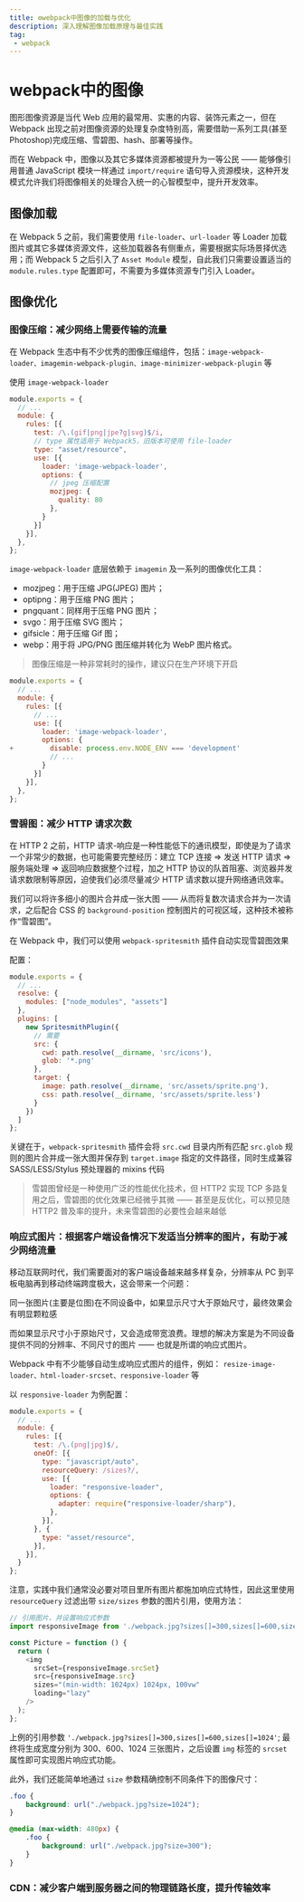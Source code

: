 ```yaml
---
title: ⚙️webpack中图像的加载与优化
description: 深入理解图像加载原理与最佳实践
tag:
 - webpack
---
```


# webpack中的图像

图形图像资源是当代 Web 应用的最常用、实惠的内容、装饰元素之一，但在 Webpack 出现之前对图像资源的处理复杂度特别高，需要借助一系列工具(甚至 Photoshop)完成压缩、雪碧图、hash、部署等操作。

而在 Webpack 中，图像以及其它多媒体资源都被提升为一等公民 —— 能够像引用普通 JavaScript 模块一样通过 `import/require` 语句导入资源模块，这种开发模式允许我们将图像相关的处理合入统一的心智模型中，提升开发效率。

## 图像加载

在 Webpack 5 之前，我们需要使用 `file-loader`、`url-loader` 等 Loader 加载图片或其它多媒体资源文件，这些加载器各有侧重点，需要根据实际场景择优选用；而 Webpack 5 之后引入了 `Asset Module` 模型，自此我们只需要设置适当的 `module.rules.type` 配置即可，不需要为多媒体资源专门引入 Loader。

## 图像优化

### 图像压缩：减少网络上需要传输的流量

在 Webpack 生态中有不少优秀的图像压缩组件，包括：`image-webpack-loader、imagemin-webpack-plugin、image-minimizer-webpack-plugin` 等

使用 `image-webpack-loader`

```js
module.exports = {
  // ...
  module: {
    rules: [{
      test: /\.(gif|png|jpe?g|svg)$/i,
      // type 属性适用于 Webpack5，旧版本可使用 file-loader
      type: "asset/resource",
      use: [{
        loader: 'image-webpack-loader',
        options: {
          // jpeg 压缩配置
          mozjpeg: {
            quality: 80
          },
        }
      }]
    }],
  },
};
```

`image-webpack-loader` 底层依赖于 `imagemin` 及一系列的图像优化工具：

+ mozjpeg：用于压缩 JPG(JPEG) 图片；
+ optipng：用于压缩 PNG 图片；
+ pngquant：同样用于压缩 PNG 图片；
+ svgo：用于压缩 SVG 图片；
+ gifsicle：用于压缩 Gif 图；
+ webp：用于将 JPG/PNG 图压缩并转化为 WebP 图片格式。

> 图像压缩是一种非常耗时的操作，建议只在生产环境下开启
```js
module.exports = {
  // ...
  module: {
    rules: [{
      // ...
      use: [{
        loader: 'image-webpack-loader',
        options: {
+         disable: process.env.NODE_ENV === 'development'
          // ...
        }
      }]
    }],
  },
};
```

### 雪碧图：减少 HTTP 请求次数

在 HTTP 2 之前，HTTP 请求-响应是一种性能低下的通讯模型，即使是为了请求一个非常少的数据，也可能需要完整经历：建立 TCP 连接 => 发送 HTTP 请求 => 服务端处理 => 返回响应数据整个过程，加之 HTTP 协议的队首阻塞、浏览器并发请求数限制等原因，迫使我们必须尽量减少 HTTP 请求数以提升网络通讯效率。

我们可以将许多细小的图片合并成一张大图 —— 从而将复数次请求合并为一次请求，之后配合 CSS 的 `background-position` 控制图片的可视区域，这种技术被称作“雪碧图”。

在 Webpack 中，我们可以使用 `webpack-spritesmith` 插件自动实现雪碧图效果

配置：
```js
module.exports = {
  // ...
  resolve: {
    modules: ["node_modules", "assets"]
  },
  plugins: [
    new SpritesmithPlugin({
      // 需要
      src: {
        cwd: path.resolve(__dirname, 'src/icons'),
        glob: '*.png'
      },
      target: {
        image: path.resolve(__dirname, 'src/assets/sprite.png'),
        css: path.resolve(__dirname, 'src/assets/sprite.less')
      }
    })
  ]
};
```
关键在于，`webpack-spritesmith` 插件会将 `src.cwd` 目录内所有匹配 `src.glob` 规则的图片合并成一张大图并保存到 `target.image` 指定的文件路径，同时生成兼容 SASS/LESS/Stylus 预处理器的 mixins 代码

> 雪碧图曾经是一种使用广泛的性能优化技术，但 HTTP2 实现 TCP 多路复用之后，雪碧图的优化效果已经微乎其微 —— 甚至是反优化，可以预见随 HTTP2 普及率的提升，未来雪碧图的必要性会越来越低

### 响应式图片：根据客户端设备情况下发适当分辨率的图片，有助于减少网络流量

移动互联网时代，我们需要面对的客户端设备越来越多样复杂，分辨率从 PC 到平板电脑再到移动终端跨度极大，这会带来一个问题：

同一张图片(主要是位图)在不同设备中，如果显示尺寸大于原始尺寸，最终效果会有明显颗粒感

而如果显示尺寸小于原始尺寸，又会造成带宽浪费。理想的解决方案是为不同设备提供不同的分辨率、不同尺寸的图片 —— 也就是所谓的响应式图片。

Webpack 中有不少能够自动生成响应式图片的组件，例如： `resize-image-loader、html-loader-srcset、responsive-loader` 等

以 `responsive-loader` 为例配置：
```js
module.exports = {
  // ...
  module: {
    rules: [{
      test: /\.(png|jpg)$/,
      oneOf: [{
        type: "javascript/auto",
        resourceQuery: /sizes?/,
        use: [{
          loader: "responsive-loader",
          options: {
            adapter: require("responsive-loader/sharp"),
          },
        }],
      }, {
        type: "asset/resource",
      }],
    }],
  }
};
```

注意，实践中我们通常没必要对项目里所有图片都施加响应式特性，因此这里使用 `resourceQuery` 过滤出带 `size/sizes` 参数的图片引用，使用方法：
```js
// 引用图片，并设置响应式参数
import responsiveImage from './webpack.jpg?sizes[]=300,sizes[]=600,sizes[]=1024';

const Picture = function () {
  return (
    <img
      srcSet={responsiveImage.srcSet}
      src={responsiveImage.src}
      sizes="(min-width: 1024px) 1024px, 100vw"
      loading="lazy"
    />
  );
};
```
上例的引用参数 `'./webpack.jpg?sizes[]=300,sizes[]=600,sizes[]=1024'`; 最终将生成宽度分别为 300、600、1024 三张图片，之后设置 `img` 标签的 `srcset` 属性即可实现图片响应式功能。

此外，我们还能简单地通过 `size` 参数精确控制不同条件下的图像尺寸：
```css
.foo {
    background: url("./webpack.jpg?size=1024");
}

@media (max-width: 480px) {
    .foo {
        background: url("./webpack.jpg?size=300");
    }
}
```


### CDN：减少客户端到服务器之间的物理链路长度，提升传输效率

